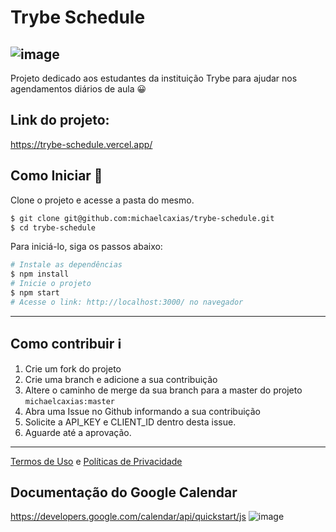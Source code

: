 # Trybe Schedule
![image](https://i.imgur.com/KyOXOBl.png)
---
Projeto dedicado aos estudantes da instituição Trybe para ajudar nos agendamentos diários de aula 😀

## Link do projeto:
https://trybe-schedule.vercel.app/

## Como Iniciar 🌟

Clone o projeto e acesse a pasta do mesmo.

```bash
$ git clone git@github.com:michaelcaxias/trybe-schedule.git
$ cd trybe-schedule
```

Para iniciá-lo, siga os passos abaixo:
```bash
# Instale as dependências
$ npm install 
# Inicie o projeto
$ npm start
# Acesse o link: http://localhost:3000/ no navegador
```
---
## Como contribuir ℹ️
  1. Crie um fork do projeto
  2. Crie uma branch e adicione a sua contribuição
  3. Altere o caminho de merge da sua branch para a master do projeto `michaelcaxias:master`
  4. Abra uma Issue no Github informando a sua contribuição 
  5. Solicite a API_KEY e CLIENT_ID dentro desta issue.
  6. Aguarde até a aprovação.

---

[Termos de Uso](https://github.com/michaelcaxias/trybe-schedule/blob/master/terms_and_conditions.md) e [Políticas de Privacidade](https://github.com/michaelcaxias/trybe-schedule/blob/master/privacy_policy.md)


## Documentação do Google Calendar
https://developers.google.com/calendar/api/quickstart/js
![image](https://user-images.githubusercontent.com/79621661/143962267-cd4fda15-2637-4425-ab4f-93862d66443b.png)
